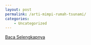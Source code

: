 ```yaml
---
layout: post
permalink: /arti-mimpi-rumah-tsunami/
categories:
    - Uncategorized
---
```


[Baca Selengkapnya](/04)